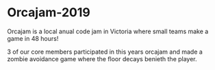 # Orcajam-2019

Orcajam is a local anual code jam in Victoria where small teams make a game in 48 hours!

3 of our core members participated in this years orcajam and made a zombie avoidance game where the floor decays benieth the player.
